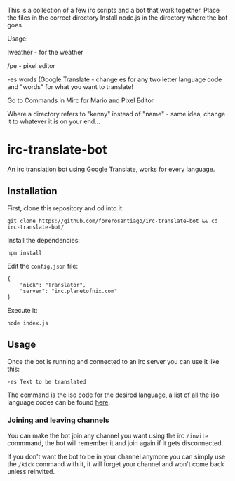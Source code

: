 This is a collection of a few irc scripts and a bot that work together.
Place the files in the correct directory
Install node.js in the directory where the bot goes

Usage:

!weather - for the weather

/pe - pixel editor

-es words (Google Translate - change es for any two letter language code and "words" for what you want to translate!

Go to Commands in Mirc for Mario and Pixel Editor

Where a directory refers to "kenny" instead of "name" - same idea, change it to whatever it is on your end...

# irc-translate-bot
An irc translation bot using Google Translate, works for every language.

## Installation

First, clone this repository and cd into it:
```
git clone https://github.com/forerosantiago/irc-translate-bot && cd irc-translate-bot/
```

Install the dependencies:
```
npm install
```

Edit the `config.json` file:
```
{
    "nick": "Translator",
    "server": "irc.planetofnix.com"
}
```

Execute it:
```
node index.js
```

## Usage
Once the bot is running and connected to an irc server you can use it like this:

```
-es Text to be translated
```

The command is the iso code for the desired language, a list of all the iso language codes can be found [here](https://en.wikipedia.org/wiki/List_of_ISO_639-1_codes).


### Joining and leaving channels
You can make the bot join any channel you want using the irc `/invite` commmand, the bot will remember it and join again if it gets disconnected.

If you don't want the bot to be in your channel anymore you can simply use the `/kick` command with it, it will forget your channel and won't come back unless reinvited.

